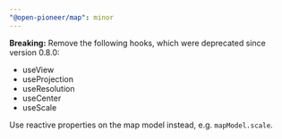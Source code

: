 ```yaml
---
"@open-pioneer/map": minor
---
```


**Breaking:** Remove the following hooks, which were deprecated since version 0.8.0:

- useView
- useProjection
- useResolution
- useCenter
- useScale

Use reactive properties on the map model instead, e.g. `mapModel.scale`.
